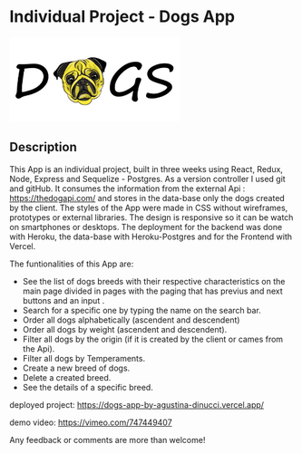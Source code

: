 # Individual Project - Dogs App

<img height="150" src="./logo.png" />

## Description

This App is an individual project, built in three weeks using React, Redux, Node, Express and Sequelize - Postgres. As a version controller I used git and gitHub. It consumes the information from the external Api : https://thedogapi.com/ and stores in the data-base only the dogs created by the client. The styles of the App were made in CSS without wireframes, prototypes or external libraries. The design is responsive so it can be watch on smartphones or desktops. The deployment for the backend was done with Heroku,
the data-base with Heroku-Postgres and for the Frontend with Vercel.

The funtionalities of this App are:

- See the list of dogs breeds with their respective characteristics on the main page divided in pages with the paging that has previus and next buttons and an input .
- Search for a specific one by typing the name on the search bar.
- Order all dogs alphabetically (ascendent and descendent)
- Order all dogs by weight (ascendent and descendent).
- Filter all dogs by the origin (if it is created by the client or cames from the Api).
- Filter all dogs by Temperaments.
- Create a new breed of dogs.
- Delete a created breed.
- See the details of a specific breed.

deployed project: https://dogs-app-by-agustina-dinucci.vercel.app/

demo video: https://vimeo.com/747449407

Any feedback or comments are more than welcome!

